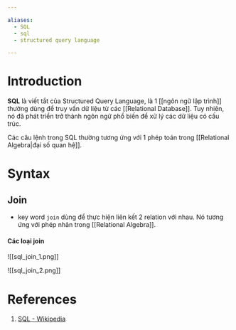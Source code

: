 ```yaml
---

aliases:
  - SQL
  - sql
  - structured query language

---
```


# Introduction

__SQL__ là viết tắt của Structured Query Language, là 1 [[ngôn ngữ lập trình]] thường dùng để truy vấn dữ liệu từ các [[Relational Database]]. Tuy nhiên, nó đã phát triển trở thành ngôn ngữ phổ biến để xử lý các dữ liệu có cấu trúc.

Các câu lệnh trong SQL thường tương ứng với 1 phép toán trong [[Relational Algebra|đại số quan hệ]].

# Syntax

## Join

- key word `join` dùng để thực hiện liên kết 2 relation với nhau. Nó tương ứng với phép nhân trong [[Relational Algebra]].

#### Các loại join

![[sql_join_1.png]]

![[sql_join_2.png]]


# References
1. [SQL - Wikipedia](https://en.wikipedia.org/wiki/SQL)